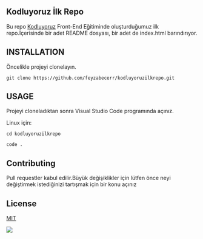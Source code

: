 ##  **Kodluyoruz İlk Repo**

Bu repo [Kodluyoruz](https://www.kodluyoruz.org/) Front-End Eğitiminde oluşturduğumuz ilk repo.İçerisinde bir adet README dosyası, bir adet de index.html barındırıyor.

## **INSTALLATION**

Öncelikle projeyi clonelayın.

```git clone https://github.com/feyzabecerr/kodluyoruzilkrepo.git```

## **USAGE**

Projeyi cloneladıktan sonra Visual Studio Code programında açınız.

Linux için:

```cd kodluyoruzilkrepo```

 ```code . ```

## **Contributing**

Pull requestler kabul edilir.Büyük değişiklikler için lütfen önce neyi değiştirmek istediğinizi tartışmak için bir konu açınız

## **License**

[MIT](https://choosealicense.com/licenses/mit//)

![](https://raw.githubusercontent.com/Kodluyoruz/taskforce/git/git/markdown-nedir-nasil-kullaniriz-/figures/kodluyoruz_logo.jpg)